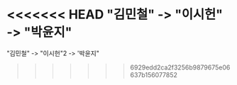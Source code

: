 <<<<<<< HEAD
"김민철" -> "이시헌" -> "박윤지"
=======
"김민철" -> "이시헌"2 -> '박윤지"
>>>>>>> 6929edd2ca2f3256b9879675e06637b156077852
